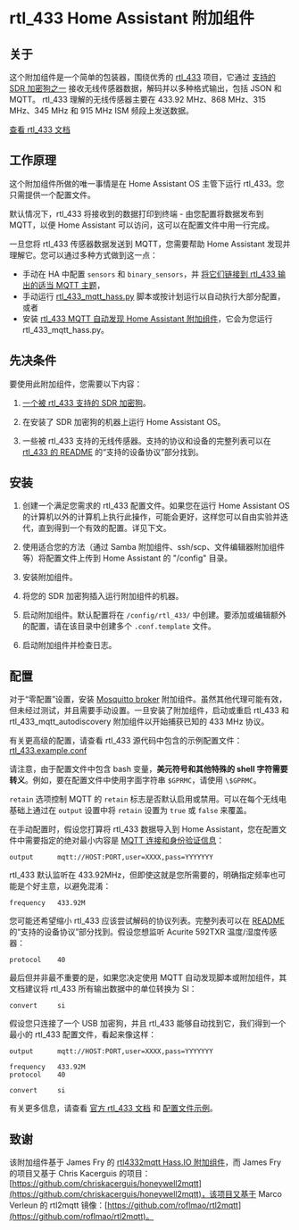 # rtl_433 Home Assistant 附加组件

## 关于

这个附加组件是一个简单的包装器，围绕优秀的 [rtl_433](https://github.com/merbanan/rtl_433) 项目，它通过 [支持的 SDR 加密狗之一](https://triq.org/rtl_433/HARDWARE.html) 接收无线传感器数据，解码并以多种格式输出，包括 JSON 和 MQTT。 rtl_433 理解的无线传感器主要在 433.92 MHz、868 MHz、315 MHz、345 MHz 和 915 MHz ISM 频段上发送数据。

[查看 rtl_433 文档](https://triq.org/rtl_433)

## 工作原理

这个附加组件所做的唯一事情是在 Home Assistant OS 主管下运行 rtl_433。您只需提供一个配置文件。

默认情况下，rtl_433 将接收到的数据打印到终端 - 由您配置将数据发布到 MQTT，以便 Home Assistant 可以访问，这可以在配置文件中用一行完成。

一旦您将 rtl_433 传感器数据发送到 MQTT，您需要帮助 Home Assistant 发现并理解它。您可以通过多种方式做到这一点：

  * 手动在 HA 中配置 `sensors` 和 `binary_sensors`，并 [将它们链接到 rtl_433 输出的适当 MQTT 主题](https://www.home-assistant.io/integrations/sensor.mqtt/)，
  * 手动运行 [rtl_433_mqtt_hass.py](https://github.com/merbanan/rtl_433/tree/master/examples/rtl_433_mqtt_hass.py) 脚本或按计划运行以自动执行大部分配置，或者
  * 安装 [rtl_433 MQTT 自动发现 Home Assistant 附加组件](https://github.com/pbkhrv/rtl_433-hass-addons/tree/main/rtl_433_mqtt_autodiscovery)，它会为您运行 rtl_433_mqtt_hass.py。

## 先决条件

要使用此附加组件，您需要以下内容：

 1. [一个被 rtl_433 支持的 SDR 加密狗](https://triq.org/rtl_433/HARDWARE.html)。

 2. 在安装了 SDR 加密狗的机器上运行 Home Assistant OS。

 3. 一些被 rtl_433 支持的无线传感器。支持的协议和设备的完整列表可以在 [rtl_433 的 README](https://github.com/merbanan/rtl_433/blob/master/README.md) 的“支持的设备协议”部分找到。

## 安装

 1. 创建一个满足您需求的 rtl_433 配置文件。如果您在运行 Home Assistant OS 的计算机以外的计算机上执行此操作，可能会更好，这样您可以自由实验并迭代，直到得到一个有效的配置。详见下文。

 2. 使用适合您的方法（通过 Samba 附加组件、ssh/scp、文件编辑器附加组件等）将配置文件上传到 Home Assistant 的 "/config" 目录。

 3. 安装附加组件。

 5. 将您的 SDR 加密狗插入运行附加组件的机器。

 5. 启动附加组件。默认配置将在 `/config/rtl_433/` 中创建。要添加或编辑额外的配置，请在该目录中创建多个 `.conf.template` 文件。

 6. 启动附加组件并检查日志。

## 配置

对于“零配置”设置，安装 [Mosquitto broker](https://github.com/home-assistant/addons/blob/master/mosquitto/DOCS.md) 附加组件。虽然其他代理可能有效，但未经过测试，并且需要手动设置。一旦安装了附加组件，启动或重启 rtl_433 和 rtl_433_mqtt_autodiscovery 附加组件以开始捕获已知的 433 MHz 协议。

有关更高级的配置，请查看 rtl_433 源代码中包含的示例配置文件：[rtl_433.example.conf](https://github.com/merbanan/rtl_433/blob/master/conf/rtl_433.example.conf)

请注意，由于配置文件中包含 bash 变量，**美元符号和其他特殊的 shell 字符需要转义**。例如，要在配置文件中使用字面字符串 `$GPRMC`，请使用 `\$GPRMC`。

`retain` 选项控制 MQTT 的 `retain` 标志是否默认启用或禁用。可以在每个无线电基础上通过在 `output` 设置中将 `retain` 设置为 `true` 或 `false` 来覆盖。

在手动配置时，假设您打算将 rtl_433 数据导入到 Home Assistant，您在配置文件中需要指定的绝对最小内容是 [MQTT 连接和身份验证信息](https://triq.org/rtl_433/OPERATION.html#mqtt-output)：

```
output      mqtt://HOST:PORT,user=XXXX,pass=YYYYYYY
```

rtl_433 默认监听在 433.92MHz，但即使这就是您所需要的，明确指定频率也可能是个好主意，以避免混淆：

```
frequency   433.92M
```

您可能还希望缩小 rtl_433 应该尝试解码的协议列表。完整列表可以在 [README](https://github.com/merbanan/rtl_433/blob/master/README.md) 的“支持的设备协议”部分找到。假设您想监听 Acurite 592TXR 温度/湿度传感器：

```
protocol    40
```

最后但并非最不重要的是，如果您决定使用 MQTT 自动发现脚本或附加组件，其文档建议将 rtl_433 所有输出数据中的单位转换为 SI：

```
convert     si
```

假设您只连接了一个 USB 加密狗，并且 rtl_433 能够自动找到它，我们得到一个最小的 rtl_433 配置文件，看起来像这样：

```
output      mqtt://HOST:PORT,user=XXXX,pass=YYYYYYY

frequency   433.92M
protocol    40

convert     si
```

有关更多信息，请查看 [官方 rtl_433 文档](https://triq.org/rtl_433) 和 [配置文件示例](https://github.com/merbanan/rtl_433/tree/master/conf)。

## 致谢

该附加组件基于 James Fry 的 [rtl4332mqtt Hass.IO 附加组件](https://github.com/james-fry/hassio-addons/tree/master/rtl4332mqtt)，而 James Fry 的项目又基于 Chris Kacerguis 的项目：[https://github.com/chriskacerguis/honeywell2mqtt](https://github.com/chriskacerguis/honeywell2mqtt)，该项目又基于 Marco Verleun 的 rtl2mqtt 镜像：[https://github.com/roflmao/rtl2mqtt](https://github.com/roflmao/rtl2mqtt)。